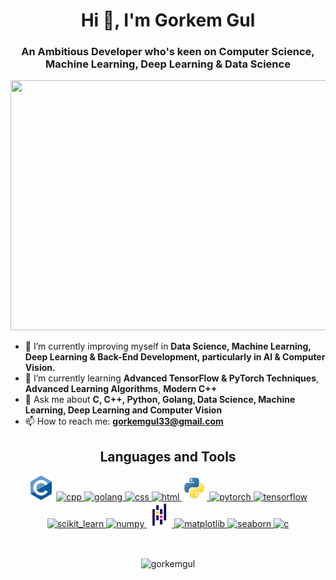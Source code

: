 <h1 align="center">Hi 👋, I'm Gorkem Gul</h1>
<h3 align="center">An Ambitious Developer who's keen on Computer Science, Machine Learning, Deep Learning & Data Science</h3>
<p align="center">
  <img src="https://number8.com/wp-content/uploads/2021/01/2021-software-development-salary-trends.png" width="800" height="400">
</p>

- 🔭 I’m currently improving myself in **Data Science, Machine Learning, Deep Learning & Back-End Development, particularly in AI & Computer Vision.**
- 🌱 I’m currently learning **Advanced TensorFlow & PyTorch Techniques**, **Advanced Learning Algorithms**, **Modern C++**
- 💬 Ask me about **C, C++, Python, Golang, Data Science, Machine Learning, Deep Learning and Computer Vision**
- 📫 How to reach me: **gorkemgul33@gmail.com**

<h2 align="center">Languages and Tools</h2>
<p align="center" <a href="https://www.cprogramming.com/" target="_blank" rel="noreferrer"> 
<img src="https://raw.githubusercontent.com/devicons/devicon/master/icons/c/c-original.svg" alt="c" width="40" height="40" text-align: "center"/> </a> 
<a href="https://www.w3schools.com/cs/" target="_blank" rel="noreferrer"></a> 
<a href="http://www.cplusplus.org/" target="_blank" rel="noreferrer">
<img src="https://brandslogos.com/wp-content/uploads/images/large/c-logo.png" alt="cpp" width="35" height="40"/>
</a> <a href="https://go.dev/" target="_blank" rel="noreferrer"> 
<img src="https://seeklogo.com/images/G/go-logo-046185B647-seeklogo.com.png" alt="golang" width="30" height="40"/> </a>
</a> <a href="" target="_blank" rel="noreferrer"> 
<img src="https://www.freepnglogos.com/uploads/html5-logo-png/html5-logo-opencode-css-8.png" alt="css" width="30" height="45"/> </a>
</a> <a href="" target="_blank" rel="noreferrer"> 
<img src="https://upload.wikimedia.org/wikipedia/commons/3/38/HTML5_Badge.svg" alt="html" width="38" height="36"/> </a>
</a> <a href="https://www.python.org" target="_blank" rel="noreferrer"> 
<img src="https://raw.githubusercontent.com/devicons/devicon/master/icons/python/python-original.svg" alt="python" width="40" height="40"/> </a> 
<a href="https://pytorch.org/" target="_blank" rel="noreferrer">
<img src="https://www.vectorlogo.zone/logos/pytorch/pytorch-icon.svg" alt="pytorch" width="40" height="40"/> </a> 
<a href="https://www.tensorflow.org" target="_blank" rel="noreferrer"> 
<img src="https://www.vectorlogo.zone/logos/tensorflow/tensorflow-icon.svg" alt="tensorflow" width="40" height="40"/> </a> 
<a href="https://scikit-learn.org/" target="_blank" rel="noreferrer"> 
<img src="https://upload.wikimedia.org/wikipedia/commons/0/05/Scikit_learn_logo_small.svg" alt="scikit_learn" width="40" height="40"/> </a> 
<a href="https://numpy.org/" target="_blank" rel="noreferrer"> 
<img src="https://user-images.githubusercontent.com/67586773/105040771-43887300-5a88-11eb-9f01-bee100b9ef22.png" alt="numpy" width="45" height="45"/> </a> 
<a href="https://pandas.pydata.org/" target="_blank" rel="noreferrer"> 
<img src="https://raw.githubusercontent.com/devicons/devicon/2ae2a900d2f041da66e950e4d48052658d850630/icons/pandas/pandas-original.svg" alt="pandas" width="40" height="40"/>
<a href="https://matplotlib.org/" target="_blank" rel="noreferrer"> 
<img src="https://upload.wikimedia.org/wikipedia/commons/0/01/Created_with_Matplotlib-logo.svg" alt="matplotlib" width="40" height="40"/> </a> 
<a href="https://seaborn.pydata.org/" target="_blank" rel="noreferrer"> 
<img src="https://seaborn.pydata.org/_images/logo-mark-lightbg.svg" alt="seaborn" width="40" height="40"/> </a> 
<a href="https://www.anaconda.com/" target="_blank" rel="noreferrer"> 
<img src="https://encrypted-tbn0.gstatic.com/images?q=tbn:ANd9GcRv90odFZigOXVqzpieh2RrNhDEB5VRrcZTGyLQ8gLs7fDNii-INElQiTdOe9IDPVq6TR4&usqp=CAU" alt="c" width="40" height="40"/></a></p><br>
<p align="center"><img align="center" src="https://github-readme-stats.vercel.app/api/top-langs?username=gorkemgul&show_icons=true&locale=en&layout=compact" alt="gorkemgul" display="block"/></p>
